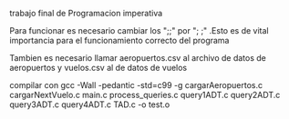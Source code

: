 trabajo final de Programacion imperativa

Para funcionar es necesario cambiar los
";;" por "; ;" .Esto es de vital importancia
para el funcionamiento correcto del programa

Tambien es necesario llamar aeropuertos.csv 
al archivo de datos de aeropuertos y 
vuelos.csv al de datos de vuelos

compilar con
gcc -Wall -pedantic -std=c99 -g cargarAeropuertos.c cargarNextVuelo.c main.c process_queries.c query1ADT.c query2ADT.c query3ADT.c query4ADT.c TAD.c -o test.o


